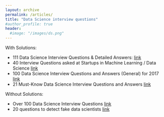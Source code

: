 ```yaml
---
layout: archive
permalink: /articles/
title: "Data Science interview questions"
#author_profile: true
header:
  #image: "/images/ds.png"
---
```

With Solutions:

* 111 Data Science Interview Questions & Detailed Answers: [link](https://rpubs.com/JDAHAN/172473)
* 40 Interview Questions asked at Startups in Machine Learning / Data Science [link](https://www.analyticsvidhya.com/blog/2016/09/40-interview-questions-asked-at-startups-in-machine-learning-data-science/)
* 100 Data Science Interview Questions and Answers (General) for 2017 [link](https://www.dezyre.com/article/100-data-science-interview-questions-and-answers-general-for-2018/184)
* 21 Must-Know Data Science Interview Questions and Answers [link](https://www.kdnuggets.com/2016/02/21-data-science-interview-questions-answers.html)

Without Solutions:

* Over 100 Data Science Interview Questions [link](https://www.learndatasci.com/data-science-interview-questions/)
* 20 questions to detect fake data scientists [link](https://www.import.io/post/20-questions-to-detect-fake-data-scientists/)
